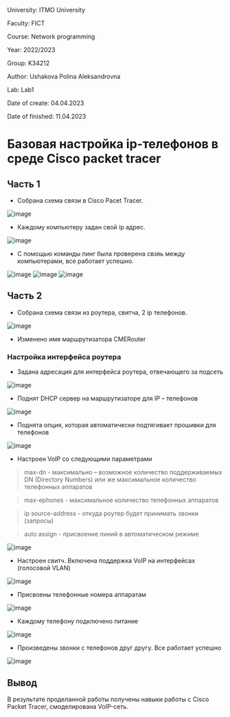 University: ITMO University

Faculty: FICT

Course: Network programming

Year: 2022/2023

Group: K34212

Author: Ushakova Polina Aleksandrovna

Lab: Lab1

Date of create: 04.04.2023

Date of finished: 11.04.2023


# Базовая настройка ip-телефонов в среде Сisco packet tracer

## Часть 1

+ Собрана схема связи в Cisco Pacet Tracer.

![image](https://user-images.githubusercontent.com/90505004/222944972-0a5e41d3-fc7f-404e-b4cf-bf57f97f8724.png)

+ Каждому компьютеру задан свой ip адрес.

![image](https://user-images.githubusercontent.com/90505004/222945134-9f3b1975-71f7-44f5-ad35-b3991b5661a3.png)

+ С помощью команды пинг была проверена свзяь между компьютерами, все работает успешно.

![image](https://user-images.githubusercontent.com/90505004/222945243-d17d1532-ab6f-4bd6-aa64-f43f38727016.png)
![image](https://user-images.githubusercontent.com/90505004/222945298-db34e58e-d2e4-44c0-9d12-0ce94cf0a2ee.png)
![image](https://user-images.githubusercontent.com/90505004/222945337-62248536-54d4-425f-af31-3fe1f5774d58.png)


## Часть 2

+ Собрана схема связи из роутера, свитча, 2 ip телефонов.

![image](https://user-images.githubusercontent.com/90505004/222945074-cf1cc151-fa44-41f9-9625-c91632138e2a.png)

+ Изменено имя маршрутизатора CMERouter

### Настройка интерфейса роутера

+ Задана адресация для интерфейса роутера, отвечающего за подсеть

![image](https://user-images.githubusercontent.com/90505004/222945466-be958cac-6d21-47a6-b73e-779fff0ec31c.png)

+ Поднят DHCP сервер на маршрутизаторе для IP – телефонов

![image](https://user-images.githubusercontent.com/90505004/222945852-74ca78a3-fcb6-495d-98d6-e5c9115c8937.png)

+  Поднята опция, которая автоматически подтягивает прошивки для телефонов

![image](https://user-images.githubusercontent.com/90505004/222945940-9ee3ed1c-93d0-4be4-984c-dc9d7bc5a9fd.png)

+ Настроен VoIP со следующими параметрами

> max-dn - максимально – возможное количество поддерживаемых DN (Directory Numbers) или же максимальное количество телефонных аппаратов

> max-ephones - максимальное количество телефонных аппаратов

> ip source-address - откуда роутер будет принимать звонки (запросы)

> auto assign - присвоение линий в автоматическом режиме

![image](https://user-images.githubusercontent.com/90505004/222946038-c271479b-be41-4637-9aae-b4d4addf6e34.png)

+ Настроен свитч. Включена поддержка VoIP на интерфейсах (голосовой VLAN)

![image](https://user-images.githubusercontent.com/90505004/222946219-0652699b-65bf-4d24-986b-33bb5255d228.png)

+ Присвоены телефонные номера аппаратам

![image](https://user-images.githubusercontent.com/90505004/222946314-a5151e74-d594-4d30-9862-9441c3691527.png)

+ Каждому телефону подключено питание

![image](https://user-images.githubusercontent.com/90505004/222946423-b7cc36c5-ceb2-46ca-ae9a-c89bc82c9b74.png)

+ Произведены звонки с телефонов друг другу. Все работает успешно

![image](https://user-images.githubusercontent.com/90505004/222946387-5b86ba3a-a1b4-43a6-be93-073dc0b40e45.png)

## Вывод

В результате проделанной работы получены навыки работы с Cisco Packet Tracer, смоделирована VoIP-сеть.

